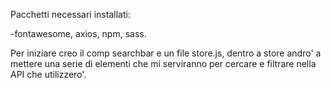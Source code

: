 




Pacchetti necessari installati:

-fontawesome, axios, npm, sass.

Per iniziare creo il comp searchbar e un file store.js, dentro a store andro' a mettere una serie di elementi che mi serviranno per cercare e filtrare nella API che utilizzero'.